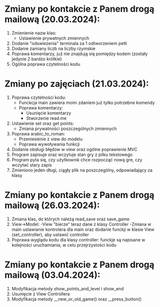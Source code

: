 # Zmiany po kontakcie z Panem drogą mailową (20.03.2024): 
1. Zmienienie nazw klas:
     - Ustawienie prywatnych zmiennych
2. Dodanie "odswiezenia" terminala za 1 odtworzeniem petli
3. Dodanie zamiany liczb na liczby rzymskie
4. Poprawa komentarzy, już nie znajdują się pomiędzy kodem (zostały jedynie 2 bardzo krótkie)
5. Ogólna poprawa czytelności kodu

# Zmiany po zajęciach (21.03.2024):
1. Poprawa czytelności kodu:
    - Funckcja main zawiera moim zdaniem już tylko potrzebne komendy
    - Poprawa komentarzy:
        - Usunięcie komentarzy
        - Stworzenie read.me
2. Ustawienie set oraz get points:
    - Zmiana prywatności poszczególnych zmiennych
3. Poprawa arabic_to_roman:
   - Przeniesienie z view do modelu
   - Poprawa wywoływania funkcji
4. Dodanie obsługi błędów w view oraz ogólne poprawienie MVC
5. Program zapisuje oraz wczytuje stan gry z pilku tekstowego
6. Program pyta się, czy użytkownik chce rozpocząć nową gre, czy wczytać stary zapis
7. Zmieniono jeden długi, ciągły plik na poszczególny, odpowiadający za klasy

# Zmiany po kontakcie z Panem drogą mailową (26.03.2024):
1. Zmiana klas, do których należą read_save oraz save_game
2. View->Model:
	-View "bierze" teraz dane z klasy Controller
	-Zmiana w main ustawianie kontrolera dla main oraz dodanie funckji w klasie View (set_controller), aby ustawić controller
3. Poprawa wyglądu kodu dla klasy controller: funckje są napisane w kolejności uruchamiania, w celu przejrzystości kodu

# Zmiany po kontakcie z Panem drogą mailową (03.04.2024):
1. Modyfikacja metody show_points_and_level i show_end
2. Usunięcie z View Controllera
3. Modyfikacja metody __new_or_old_game() oraz __press_button()
